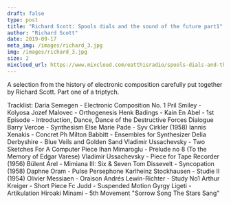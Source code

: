 ```yaml
---
draft: false
type: post
title: "Richard Scott: Spools dials and the sound of the future part1"
author: "Richard Scott"
date: 2019-09-17
meta_img: /images/richard_3.jpg
img: /images/richard_3.jpg
size: 2
mixcloud_url: https://www.mixcloud.com/eatthisradio/spools-dials-and-the-sound-of-the-future/
---
```


A selection from the history of electronic composition carefully put together by Richard Scott. Part one of a triptych.


Tracklist:
Daria Semegen - Electronic Composition No. 1
Pril Smiley - Kolyosa
Jozef Malovec - Orthogenesis
Henk Badings - Kain En Abel - 1st Episode - Introduction, Dance, Dance of the Destructive Forces
Dialogue
Barry Vercoe - Synthesism
Else Marie Pade - Syv Cirkler (1958)
Iannis Xenakis - Concret Ph
Milton Babbitt - Ensembles for Synthesizer
Delia Derbyshire - Blue Veils and Golden Sand
Vladimir Ussachevsky - Two Sketches For A Computer Piece
Ihan Mimaroglu - Prelude no 8 (To the Memory of Edgar Varese)
Vladimir Ussachevsky - Piece for Tape Recorder (1956) 
Bülent Arel - Mimiana III: Six & Seven
Tom Dissevelt - Syncopation (1958)
Daphne Oram - Pulse Persephone
Karlheinz Stockhausen - Studie II (1954)
Olivier Messiaen - Oraison
Andrés Lewin-Richter - Study No1
Arthur Kreiger - Short Piece
Fc Judd - Suspended Motion
Gyrgy Ligeti - Artikulation
Hiroaki Minami - 5th Movement "Sorrow Song The Stars Sang"
